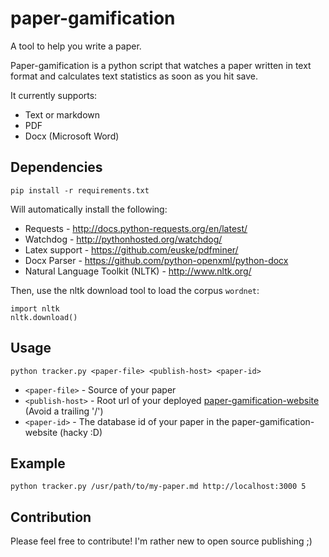 paper-gamification
==================

A tool to help you write a paper.

Paper-gamification is a python script that watches a paper written in text format and calculates text statistics as soon as you hit save.

It currently supports:

- Text or markdown
- PDF
- Docx (Microsoft Word)

## Dependencies

```pip install -r requirements.txt```

Will automatically install the following:

- Requests - http://docs.python-requests.org/en/latest/
- Watchdog - http://pythonhosted.org/watchdog/
- Latex support - https://github.com/euske/pdfminer/
- Docx Parser - https://github.com/python-openxml/python-docx
- Natural Language Toolkit (NLTK) - http://www.nltk.org/

Then, use the nltk download tool to load the corpus `wordnet`:

```
import nltk
nltk.download()
```

## Usage

```python tracker.py <paper-file> <publish-host> <paper-id>```

* `<paper-file>` - Source of your paper
* `<publish-host>` - Root url of your deployed [paper-gamification-website](https://github.com/Kadrian/paper-gamification-website "Repo of the corresponding website") (Avoid a trailing '/')
* `<paper-id>` - The database id of your paper in the paper-gamification-website (hacky :D)

## Example

```python tracker.py /usr/path/to/my-paper.md http://localhost:3000 5```

## Contribution

Please feel free to contribute! I'm rather new to open source publishing ;)

